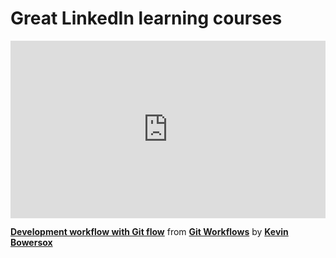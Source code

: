 <h1>Great LinkedIn learning courses</h1>

<div style="position:relative;height:0;padding-bottom:56.25%"><iframe width="640" height="360" src="https://www.linkedin.com/learning/embed/git-workflows/development-workflow-with-git-flow?autoplay=false&claim=AQEevtsYESoTFAAAAY4e7OLBXJdylah1AFCTMnjEihaPudSZ4SYOAyFBXAwF3y6Ey3xm_KAhleqZ2UdQ4APFYdDQQW8I2rj7HB-y77FS3USJUUCUOeO9WcOIQRsFN3HY7uuV97moRj2xdnbiobs7gWIBz1CA90AROFfOdIXwkbxxWsY699vEbmr05_EKCRAoTeCxNULmjEmKhd__KpJVm4hzP1FiLpBMkb3MgK5XopH9YuVxjEzy99Akf8yvPA2WErIoT23yJQ2a88dvdtVcIrKyjrw66rHlO6wk8E0c8RwhhZZjGdxk6iAp8SBQyzF9yJtS4T2DwaXrbl1RK0wgRGtpvRRlynwjvL8vV4SIf12pruuiOYZyyoiXUsdYF5CsjhPI6eYAiMSby4xjZiev8VbFvtEr0Af_v4PmB0EhHg0m3yyx1TESBDibdwbEdnzcS9gX691gqPm6JvwiGXY57FpLwZPoBEcTXD9zoMuQThvI11BprFcO2WAfrCiI7qwC0Vrui6g8x7CfJ2iDtz5XRNw2FmTatdooe6kTemSPjUdh0e-c8EsupFlq8E7wWXKIFK4U72lTfaBx-5HrcLrid2mtzO3tRxHdkV6lvfilWnj6ooET3F6oIxXdmkPV17GS9fG1tcdlccaKEh_XboLmB9r43G7MkA2gF59jSgbX2NBzFz-q1xjtdrso30Cib7en4XJGpMw5PQpiirZHt6JBeOYq2juftn34FztbJwFc1ODXl-Zx1NDxAUDM3ixGym75x2C-Cc5d1eKObwdCn4gKO5xOHIZ62NceQGTQm2eRHs4OnSJMijMWNzfvFJLSPNS7NrHKvL2DYG0huFLCn_BmeT9xmlKU7zXS4cumoDFngEOIrhHEkmRfhzruxv9tqXeSn4WuDGzTq--vGyGz44pQEcbg0IySST35mGQkvqvEw70OU-Xgu-kRW_q0sW8yRtzcA3wQh56HvNugrwdKuc9ecQ88rX7aPyKPkBhD6PDo_QG2URxfc18Bn9sUt00qaD-UFbDxaZ-QLMU40bYNYbyflChYavPOp7wl66x-pyYUWo3Zwo_ZaHPzsDNliEIENypHng5bO6bfHpw-Zj8X_xS2AJUm7FJwpKoZhB66LIlPi55NkZ9xtD80gC1LWDNU3RzUW-DsJwg4nC5CeyJfhbP-h-lF2aG77GiTlVqqFxrTh_mIud5mnaSfhpvNy7TPHTU" mozallowfullscreen="true" webkitallowfullscreen="true" allowfullscreen="true" frameborder="0" style="position:absolute;width:100%;height:100%;left:0"></iframe></div><p><strong><a href="https://www.linkedin.com/learning/git-workflows/development-workflow-with-git-flow?trk=embed_lil">Development workflow with Git flow</a></strong> from <strong><a href="https://www.linkedin.com/learning/git-workflows?trk=embed_lil">Git Workflows</a></strong> by <strong><a href="https://www.linkedin.com/learning/instructors/kevin-bowersox?trk=embed_lil">Kevin Bowersox</a></strong></p>
